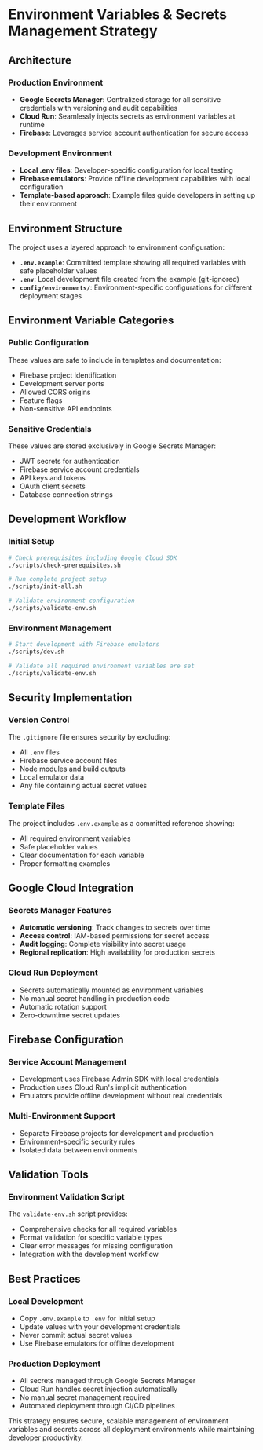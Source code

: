 # Environment Variables & Secrets Management Strategy

## Architecture

### Production Environment
- **Google Secrets Manager**: Centralized storage for all sensitive credentials with versioning and audit capabilities
- **Cloud Run**: Seamlessly injects secrets as environment variables at runtime
- **Firebase**: Leverages service account authentication for secure access

### Development Environment  
- **Local .env files**: Developer-specific configuration for local testing
- **Firebase emulators**: Provide offline development capabilities with local configuration
- **Template-based approach**: Example files guide developers in setting up their environment

## Environment Structure

The project uses a layered approach to environment configuration:

- **`.env.example`**: Committed template showing all required variables with safe placeholder values
- **`.env`**: Local development file created from the example (git-ignored)
- **`config/environments/`**: Environment-specific configurations for different deployment stages

## Environment Variable Categories

### Public Configuration
These values are safe to include in templates and documentation:
- Firebase project identification
- Development server ports
- Allowed CORS origins
- Feature flags
- Non-sensitive API endpoints

### Sensitive Credentials
These values are stored exclusively in Google Secrets Manager:
- JWT secrets for authentication
- Firebase service account credentials
- API keys and tokens
- OAuth client secrets
- Database connection strings

## Development Workflow

### Initial Setup
```bash
# Check prerequisites including Google Cloud SDK
./scripts/check-prerequisites.sh

# Run complete project setup
./scripts/init-all.sh

# Validate environment configuration
./scripts/validate-env.sh
```

### Environment Management
```bash
# Start development with Firebase emulators
./scripts/dev.sh

# Validate all required environment variables are set
./scripts/validate-env.sh
```

## Security Implementation

### Version Control
The `.gitignore` file ensures security by excluding:
- All `.env` files
- Firebase service account files
- Node modules and build outputs
- Local emulator data
- Any file containing actual secret values

### Template Files
The project includes `.env.example` as a committed reference showing:
- All required environment variables
- Safe placeholder values
- Clear documentation for each variable
- Proper formatting examples

## Google Cloud Integration

### Secrets Manager Features
- **Automatic versioning**: Track changes to secrets over time
- **Access control**: IAM-based permissions for secret access
- **Audit logging**: Complete visibility into secret usage
- **Regional replication**: High availability for production secrets

### Cloud Run Deployment
- Secrets automatically mounted as environment variables
- No manual secret handling in production code
- Automatic rotation support
- Zero-downtime secret updates

## Firebase Configuration

### Service Account Management
- Development uses Firebase Admin SDK with local credentials
- Production uses Cloud Run's implicit authentication
- Emulators provide offline development without real credentials

### Multi-Environment Support
- Separate Firebase projects for development and production
- Environment-specific security rules
- Isolated data between environments

## Validation Tools

### Environment Validation Script
The `validate-env.sh` script provides:
- Comprehensive checks for all required variables
- Format validation for specific variable types
- Clear error messages for missing configuration
- Integration with the development workflow

## Best Practices

### Local Development
- Copy `.env.example` to `.env` for initial setup
- Update values with your development credentials
- Never commit actual secret values
- Use Firebase emulators for offline development

### Production Deployment
- All secrets managed through Google Secrets Manager
- Cloud Run handles secret injection automatically
- No manual secret management required
- Automated deployment through CI/CD pipelines

This strategy ensures secure, scalable management of environment variables and secrets across all deployment environments while maintaining developer productivity.